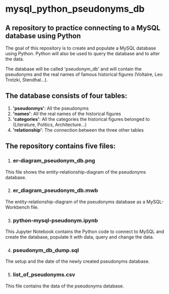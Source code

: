 # mysql_python_pseudonyms_db
## A repository to practice connecting to a MySQL database using Python

The goal of this repository is to create and populate a MySQL database using Python. Python will also be used to query the database and to alter the data.

The database will be called 'pseudonym_db' and will contain the pseudonyms and the real names of famous historical figures (Voltaire, Leo Trotzki, Stendhal...).

## The database consists of four tables:
1. **'pseudonmys'**: All the pseudonyms
2. **'names'**: All the real names of the historical figures
3. **'categories'**: All the categories the historical figures belonged to (Literature, Politics, Architecture...)
4. **'relationship'**: The connection between the three other tables

## The repository contains five files:

1. ### **er-diagram_pseudonym_db.png**

This file shows the entity-relationship-diagram of the pseudonyms database.

2. ### **er_diagram_pseudonym_db.mwb**

The entity-relationship-diagram of the pseudonyms database as a MySQL-Workbench file.

3. ### **python-mysql-pseudonym.ipynb**

This Jupyter Notebook contains the Python code to connect to MySQL and create the database, populate it with data, query and change the data.

4. ### **pseudonym_db_dump.sql**

The setup and the date of the newly created pseudonyms database.

5. ### **list_of_pseudonyms.csv**

This file contains the data of the pseudonyms database.
